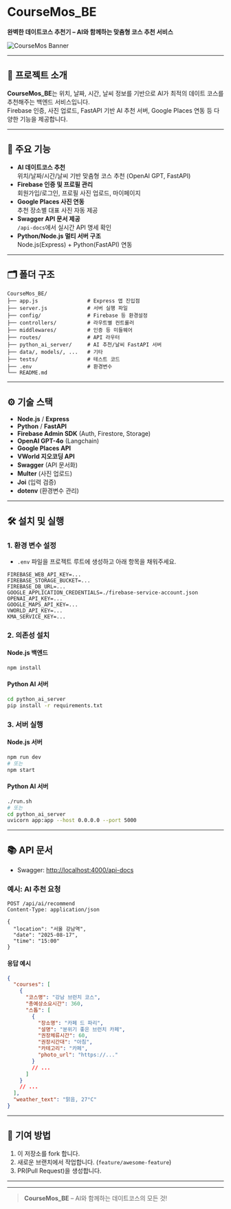 # CourseMos_BE

**완벽한 데이트코스 추천기 – AI와 함께하는 맞춤형 코스 추천 서비스**

![CourseMos Banner](https://user-images.githubusercontent.com/your-banner-image.png)

---

## 📝 프로젝트 소개

**CourseMos_BE**는 위치, 날짜, 시간, 날씨 정보를 기반으로 AI가 최적의 데이트 코스를 추천해주는 백엔드 서비스입니다.  
Firebase 인증, 사진 업로드, FastAPI 기반 AI 추천 서버, Google Places 연동 등 다양한 기능을 제공합니다.

---

## 🚀 주요 기능

- **AI 데이트코스 추천**  
  위치/날짜/시간/날씨 기반 맞춤형 코스 추천 (OpenAI GPT, FastAPI)
- **Firebase 인증 및 프로필 관리**  
  회원가입/로그인, 프로필 사진 업로드, 마이페이지
- **Google Places 사진 연동**  
  추천 장소별 대표 사진 자동 제공
- **Swagger API 문서 제공**  
  `/api-docs`에서 실시간 API 명세 확인
- **Python/Node.js 멀티 서버 구조**  
  Node.js(Express) + Python(FastAPI) 연동

---

## 🗂️ 폴더 구조

```
CourseMos_BE/
├── app.js                # Express 앱 진입점
├── server.js             # 서버 실행 파일
├── config/               # Firebase 등 환경설정
├── controllers/          # 라우트별 컨트롤러
├── middlewares/          # 인증 등 미들웨어
├── routes/               # API 라우터
├── python_ai_server/     # AI 추천/날씨 FastAPI 서버
├── data/, models/, ...   # 기타
├── tests/                # 테스트 코드
├── .env                  # 환경변수
└── README.md
```

---

## ⚙️ 기술 스택

- **Node.js** / **Express**  
- **Python** / **FastAPI**  
- **Firebase Admin SDK** (Auth, Firestore, Storage)
- **OpenAI GPT-4o** (Langchain)
- **Google Places API**
- **VWorld 지오코딩 API**
- **Swagger** (API 문서화)
- **Multer** (사진 업로드)
- **Joi** (입력 검증)
- **dotenv** (환경변수 관리)

---

## 🛠️ 설치 및 실행

### 1. 환경 변수 설정

- `.env` 파일을 프로젝트 루트에 생성하고 아래 항목을 채워주세요.

```
FIREBASE_WEB_API_KEY=...
FIREBASE_STORAGE_BUCKET=...
FIREBASE_DB_URL=...
GOOGLE_APPLICATION_CREDENTIALS=./firebase-service-account.json
OPENAI_API_KEY=...
GOOGLE_MAPS_API_KEY=...
VWORLD_API_KEY=...
KMA_SERVICE_KEY=...
```

### 2. 의존성 설치

#### Node.js 백엔드

```bash
npm install
```

#### Python AI 서버

```bash
cd python_ai_server
pip install -r requirements.txt
```

### 3. 서버 실행

#### Node.js 서버

```bash
npm run dev
# 또는
npm start
```

#### Python AI 서버

```bash
./run.sh
# 또는
cd python_ai_server
uvicorn app:app --host 0.0.0.0 --port 5000
```

---

## 📚 API 문서

- Swagger: [http://localhost:4000/api-docs](http://localhost:4000/api-docs)

### 예시: AI 추천 요청

```http
POST /api/ai/recommend
Content-Type: application/json

{
  "location": "서울 강남역",
  "date": "2025-08-17",
  "time": "15:00"
}
```

#### 응답 예시

```json
{
  "courses": [
    {
      "코스명": "강남 브런치 코스",
      "총예상소요시간": 360,
      "스톱": [
        {
          "장소명": "카페 드 파리",
          "설명": "분위기 좋은 브런치 카페",
          "권장체류시간": 60,
          "권장시간대": "아침",
          "카테고리": "카페",
          "photo_url": "https://..."
        }
        // ...
      ]
    }
    // ...
  ],
  "weather_text": "맑음, 27°C"
}
```

---

## 🤝 기여 방법

1. 이 저장소를 fork 합니다.
2. 새로운 브랜치에서 작업합니다. (`feature/awesome-feature`)
3. PR(Pull Request)을 생성합니다.

---

---

> **CourseMos_BE** – AI와 함께하는 데이트코스의 모든 것!